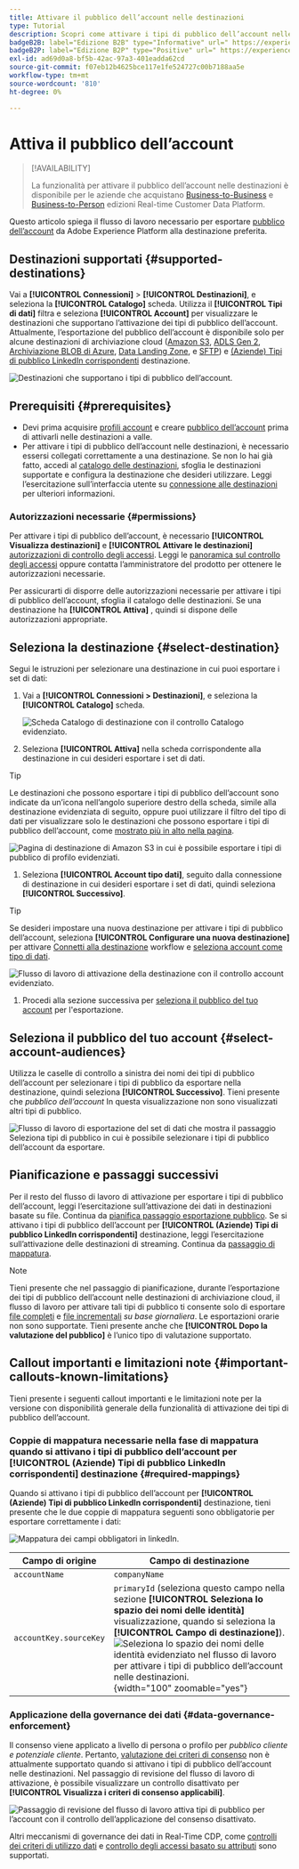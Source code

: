 ```yaml
---
title: Attivare il pubblico dell’account nelle destinazioni
type: Tutorial
description: Scopri come attivare i tipi di pubblico dell’account nelle destinazioni
badgeB2B: label="Edizione B2B" type="Informative" url=" https://experienceleague.adobe.com/docs/experience-platform/rtcdp/intro/rtcdp-intro/overview.html?lang=en#rtcdp-editions newtab=true"
badgeB2P: label="Edizione B2P" type="Positive" url=" https://experienceleague.adobe.com/docs/experience-platform/rtcdp/intro/rtcdp-intro/overview.html?lang=en#rtcdp-editions newtab=true"
exl-id: ad69d0a8-bf5b-42ac-97a3-401eadda62cd
source-git-commit: f07eb12b4625bce117e1fe524727c00b7188aa5e
workflow-type: tm+mt
source-wordcount: '810'
ht-degree: 0%

---
```


# Attiva il pubblico dell’account

>[!AVAILABILITY]
>
>La funzionalità per attivare il pubblico dell’account nelle destinazioni è disponibile per le aziende che acquistano [Business-to-Business](/help/rtcdp/overview.md#rtcdp-b2b) e [Business-to-Person](/help/rtcdp/overview.md#rtcdp-b2b) edizioni Real-time Customer Data Platform.

Questo articolo spiega il flusso di lavoro necessario per esportare [pubblico dell’account](/help/segmentation/ui/account-audiences.md) da Adobe Experience Platform alla destinazione preferita.

## Destinazioni supportati {#supported-destinations}

Vai a **[!UICONTROL Connessioni]** > **[!UICONTROL Destinazioni]**, e seleziona la **[!UICONTROL Catalogo]** scheda. Utilizza il **[!UICONTROL Tipi di dati]** filtra e seleziona **[!UICONTROL Account]** per visualizzare le destinazioni che supportano l’attivazione dei tipi di pubblico dell’account. Attualmente, l’esportazione del pubblico dell’account è disponibile solo per alcune destinazioni di archiviazione cloud ([Amazon S3](/help/destinations/catalog/cloud-storage/amazon-s3.md), [ADLS Gen 2](/help/destinations/catalog/cloud-storage/adls-gen2.md), [Archiviazione BLOB di Azure](/help/destinations/catalog/cloud-storage/azure-blob.md), [Data Landing Zone](/help/destinations/catalog/cloud-storage/data-landing-zone.md), e [SFTP](/help/destinations/catalog/cloud-storage/sftp.md)) e [(Aziende) Tipi di pubblico LinkedIn corrispondenti](/help/destinations/catalog/social/linkedin.md) destinazione.

![Destinazioni che supportano i tipi di pubblico dell’account.](/help/destinations/assets/ui/activate-account-audiences/data-types-filter.png)

## Prerequisiti {#prerequisites}

* Devi prima acquisire [profili account](/help/rtcdp/accounts/account-profile-overview.md) e creare [pubblico dell’account](/help/segmentation/ui/account-audiences.md) prima di attivarli nelle destinazioni a valle.
* Per attivare i tipi di pubblico dell’account nelle destinazioni, è necessario essersi collegati correttamente a una destinazione. Se non lo hai già fatto, accedi al [catalogo delle destinazioni](../catalog/overview.md), sfoglia le destinazioni supportate e configura la destinazione che desideri utilizzare. Leggi l’esercitazione sull’interfaccia utente su [connessione alle destinazioni](./connect-destination.md) per ulteriori informazioni.

### Autorizzazioni necessarie {#permissions}

Per attivare i tipi di pubblico dell’account, è necessario **[!UICONTROL Visualizza destinazioni]** e **[!UICONTROL Attivare le destinazioni]** [autorizzazioni di controllo degli accessi](/help/access-control/home.md#permissions). Leggi le [panoramica sul controllo degli accessi](/help/access-control/ui/overview.md) oppure contatta l’amministratore del prodotto per ottenere le autorizzazioni necessarie.

Per assicurarti di disporre delle autorizzazioni necessarie per attivare i tipi di pubblico dell’account, sfoglia il catalogo delle destinazioni. Se una destinazione ha **[!UICONTROL Attiva]** , quindi si dispone delle autorizzazioni appropriate.

## Seleziona la destinazione {#select-destination}

Segui le istruzioni per selezionare una destinazione in cui puoi esportare i set di dati:

1. Vai a **[!UICONTROL Connessioni > Destinazioni]**, e seleziona la **[!UICONTROL Catalogo]** scheda.

   ![Scheda Catalogo di destinazione con il controllo Catalogo evidenziato.](/help/destinations/assets/ui/export-datasets/catalog-tab.png)

1. Seleziona **[!UICONTROL Attiva]** nella scheda corrispondente alla destinazione in cui desideri esportare i set di dati.

>[!TIP]
>
>Le destinazioni che possono esportare i tipi di pubblico dell’account sono indicate da un’icona nell’angolo superiore destro della scheda, simile alla destinazione evidenziata di seguito, oppure puoi utilizzare il filtro del tipo di dati per visualizzare solo le destinazioni che possono esportare i tipi di pubblico dell’account, come [mostrato più in alto nella pagina](#supported-destinations).

![Pagina di destinazione di Amazon S3 in cui è possibile esportare i tipi di pubblico di profilo evidenziati.](/help/destinations/assets/ui/activate-account-audiences/amazon-s3-icon-activate-account-audiences.png)

1. Seleziona **[!UICONTROL Account tipo dati]**, seguito dalla connessione di destinazione in cui desideri esportare i set di dati, quindi seleziona **[!UICONTROL Successivo]**.

>[!TIP]
> 
>Se desideri impostare una nuova destinazione per attivare i tipi di pubblico dell’account, seleziona **[!UICONTROL Configurare una nuova destinazione]** per attivare [Connetti alla destinazione](/help/destinations/ui/connect-destination.md) workflow e [seleziona account come tipo di dati](/help/destinations/ui/connect-destination.md#segment-activation-or-dataset-exports).

![Flusso di lavoro di attivazione della destinazione con il controllo account evidenziato.](/help/destinations/assets/ui/activate-account-audiences/activate-account-audiences-highlighted.png)

1. Procedi alla sezione successiva per [seleziona il pubblico del tuo account](#select-profile-audiences) per l&#39;esportazione.

## Seleziona il pubblico del tuo account {#select-account-audiences}

Utilizza le caselle di controllo a sinistra dei nomi dei tipi di pubblico dell’account per selezionare i tipi di pubblico da esportare nella destinazione, quindi seleziona **[!UICONTROL Successivo]**. Tieni presente che *pubblico dell’account* In questa visualizzazione non sono visualizzati altri tipi di pubblico.

![Flusso di lavoro di esportazione del set di dati che mostra il passaggio Seleziona tipi di pubblico in cui è possibile selezionare i tipi di pubblico dell’account da esportare.](/help/destinations/assets/ui/activate-account-audiences/select-account-audiences.png)

## Pianificazione e passaggi successivi

Per il resto del flusso di lavoro di attivazione per esportare i tipi di pubblico dell’account, leggi l’esercitazione sull’attivazione dei dati in destinazioni basate su file. Continua da [pianifica passaggio esportazione pubblico](/help/destinations/ui/activate-batch-profile-destinations.md#scheduling). Se si attivano i tipi di pubblico dell’account per **[!UICONTROL (Aziende) Tipi di pubblico LinkedIn corrispondenti]** destinazione, leggi l’esercitazione sull’attivazione delle destinazioni di streaming. Continua da [passaggio di mappatura](/help/destinations/ui/activate-segment-streaming-destinations.md#mapping).

>[!NOTE]
>
>Tieni presente che nel passaggio di pianificazione, durante l’esportazione dei tipi di pubblico dell’account nelle destinazioni di archiviazione cloud, il flusso di lavoro per attivare tali tipi di pubblico ti consente solo di esportare [file completi](/help/destinations/ui/activate-batch-profile-destinations.md#export-full-files) e [file incrementali](/help/destinations/ui/activate-batch-profile-destinations.md#export-incremental-files) _su base giornaliera_. Le esportazioni orarie non sono supportate. Tieni presente anche che **[!UICONTROL Dopo la valutazione del pubblico]** è l’unico tipo di valutazione supportato.

## Callout importanti e limitazioni note {#important-callouts-known-limitations}

Tieni presente i seguenti callout importanti e le limitazioni note per la versione con disponibilità generale della funzionalità di attivazione dei tipi di pubblico dell’account.

### Coppie di mappatura necessarie nella fase di mappatura quando si attivano i tipi di pubblico dell’account per **[!UICONTROL (Aziende) Tipi di pubblico LinkedIn corrispondenti]** destinazione {#required-mappings}

Quando si attivano i tipi di pubblico dell’account per **[!UICONTROL (Aziende) Tipi di pubblico LinkedIn corrispondenti]** destinazione, tieni presente che le due coppie di mappatura seguenti sono obbligatorie per esportare correttamente i dati:

![Mappatura dei campi obbligatori in linkedIn.](/help/destinations/assets/ui/activate-account-audiences/linkedin-mapping-required-fields.png)

| Campo di origine | Campo di destinazione |
|---------|----------|
| `accountName` | `companyName` |
| `accountKey.sourceKey` | `primaryId` (seleziona questo campo nella sezione **[!UICONTROL Seleziona lo spazio dei nomi delle identità]** visualizzazione, quando si seleziona la **[!UICONTROL Campo di destinazione]**). <br> ![Seleziona lo spazio dei nomi delle identità evidenziato nel flusso di lavoro per attivare i tipi di pubblico dell’account nelle destinazioni.](/help/destinations/assets/ui/activate-account-audiences/identity-namespace-highlighted.png "Seleziona lo spazio dei nomi delle identità evidenziato nel flusso di lavoro per attivare i tipi di pubblico dell’account nelle destinazioni."){width="100" zoomable="yes"} |

### Applicazione della governance dei dati {#data-governance-enforcement}

Il consenso viene applicato a livello di persona o profilo per *pubblico cliente e potenziale cliente*. Pertanto,  [valutazione dei criteri di consenso](/help/data-governance/enforcement/auto-enforcement.md#consent-policy-evaluation) non è attualmente supportato quando si attivano i tipi di pubblico dell’account nelle destinazioni. Nel passaggio di revisione del flusso di lavoro di attivazione, è possibile visualizzare un controllo disattivato per **[!UICONTROL Visualizza i criteri di consenso applicabili]**.

![Passaggio di revisione del flusso di lavoro attiva tipi di pubblico per l’account con il controllo dell’applicazione del consenso disattivato.](/help/destinations/assets/ui/activate-account-audiences/consent-checks-greyed-out.png)

Altri meccanismi di governance dei dati in Real-Time CDP, come [controlli dei criteri di utilizzo dati](/help/data-governance/enforcement/auto-enforcement.md#consent-policy-evaluation) e [controllo degli accessi basato su attributi](/help/destinations/home.md#attribute-based-access) sono supportati.

